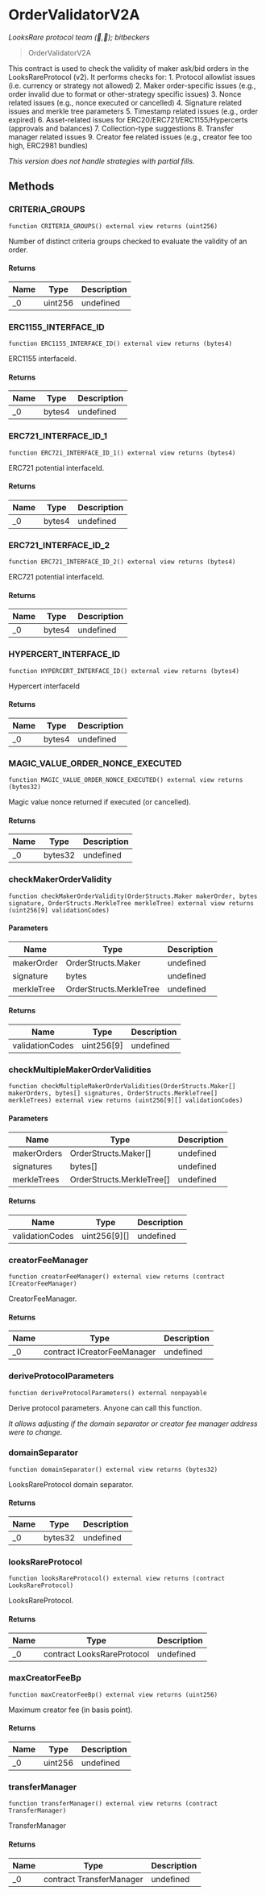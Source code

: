 # OrderValidatorV2A

_LooksRare protocol team (👀,💎); bitbeckers_

> OrderValidatorV2A

This contract is used to check the validity of maker ask/bid orders in the LooksRareProtocol (v2). It performs checks for: 1. Protocol allowlist issues (i.e. currency or strategy not allowed) 2. Maker order-specific issues (e.g., order invalid due to format or other-strategy specific issues) 3. Nonce related issues (e.g., nonce executed or cancelled) 4. Signature related issues and merkle tree parameters 5. Timestamp related issues (e.g., order expired) 6. Asset-related issues for ERC20/ERC721/ERC1155/Hypercerts (approvals and balances) 7. Collection-type suggestions 8. Transfer manager related issues 9. Creator fee related issues (e.g., creator fee too high, ERC2981 bundles)

_This version does not handle strategies with partial fills._

## Methods

### CRITERIA_GROUPS

```solidity
function CRITERIA_GROUPS() external view returns (uint256)
```

Number of distinct criteria groups checked to evaluate the validity of an order.

#### Returns

| Name | Type    | Description |
| ---- | ------- | ----------- |
| \_0  | uint256 | undefined   |

### ERC1155_INTERFACE_ID

```solidity
function ERC1155_INTERFACE_ID() external view returns (bytes4)
```

ERC1155 interfaceId.

#### Returns

| Name | Type   | Description |
| ---- | ------ | ----------- |
| \_0  | bytes4 | undefined   |

### ERC721_INTERFACE_ID_1

```solidity
function ERC721_INTERFACE_ID_1() external view returns (bytes4)
```

ERC721 potential interfaceId.

#### Returns

| Name | Type   | Description |
| ---- | ------ | ----------- |
| \_0  | bytes4 | undefined   |

### ERC721_INTERFACE_ID_2

```solidity
function ERC721_INTERFACE_ID_2() external view returns (bytes4)
```

ERC721 potential interfaceId.

#### Returns

| Name | Type   | Description |
| ---- | ------ | ----------- |
| \_0  | bytes4 | undefined   |

### HYPERCERT_INTERFACE_ID

```solidity
function HYPERCERT_INTERFACE_ID() external view returns (bytes4)
```

Hypercert interfaceId

#### Returns

| Name | Type   | Description |
| ---- | ------ | ----------- |
| \_0  | bytes4 | undefined   |

### MAGIC_VALUE_ORDER_NONCE_EXECUTED

```solidity
function MAGIC_VALUE_ORDER_NONCE_EXECUTED() external view returns (bytes32)
```

Magic value nonce returned if executed (or cancelled).

#### Returns

| Name | Type    | Description |
| ---- | ------- | ----------- |
| \_0  | bytes32 | undefined   |

### checkMakerOrderValidity

```solidity
function checkMakerOrderValidity(OrderStructs.Maker makerOrder, bytes signature, OrderStructs.MerkleTree merkleTree) external view returns (uint256[9] validationCodes)
```

#### Parameters

| Name       | Type                    | Description |
| ---------- | ----------------------- | ----------- |
| makerOrder | OrderStructs.Maker      | undefined   |
| signature  | bytes                   | undefined   |
| merkleTree | OrderStructs.MerkleTree | undefined   |

#### Returns

| Name            | Type       | Description |
| --------------- | ---------- | ----------- |
| validationCodes | uint256[9] | undefined   |

### checkMultipleMakerOrderValidities

```solidity
function checkMultipleMakerOrderValidities(OrderStructs.Maker[] makerOrders, bytes[] signatures, OrderStructs.MerkleTree[] merkleTrees) external view returns (uint256[9][] validationCodes)
```

#### Parameters

| Name        | Type                      | Description |
| ----------- | ------------------------- | ----------- |
| makerOrders | OrderStructs.Maker[]      | undefined   |
| signatures  | bytes[]                   | undefined   |
| merkleTrees | OrderStructs.MerkleTree[] | undefined   |

#### Returns

| Name            | Type         | Description |
| --------------- | ------------ | ----------- |
| validationCodes | uint256[9][] | undefined   |

### creatorFeeManager

```solidity
function creatorFeeManager() external view returns (contract ICreatorFeeManager)
```

CreatorFeeManager.

#### Returns

| Name | Type                        | Description |
| ---- | --------------------------- | ----------- |
| \_0  | contract ICreatorFeeManager | undefined   |

### deriveProtocolParameters

```solidity
function deriveProtocolParameters() external nonpayable
```

Derive protocol parameters. Anyone can call this function.

_It allows adjusting if the domain separator or creator fee manager address were to change._

### domainSeparator

```solidity
function domainSeparator() external view returns (bytes32)
```

LooksRareProtocol domain separator.

#### Returns

| Name | Type    | Description |
| ---- | ------- | ----------- |
| \_0  | bytes32 | undefined   |

### looksRareProtocol

```solidity
function looksRareProtocol() external view returns (contract LooksRareProtocol)
```

LooksRareProtocol.

#### Returns

| Name | Type                       | Description |
| ---- | -------------------------- | ----------- |
| \_0  | contract LooksRareProtocol | undefined   |

### maxCreatorFeeBp

```solidity
function maxCreatorFeeBp() external view returns (uint256)
```

Maximum creator fee (in basis point).

#### Returns

| Name | Type    | Description |
| ---- | ------- | ----------- |
| \_0  | uint256 | undefined   |

### transferManager

```solidity
function transferManager() external view returns (contract TransferManager)
```

TransferManager

#### Returns

| Name | Type                     | Description |
| ---- | ------------------------ | ----------- |
| \_0  | contract TransferManager | undefined   |
